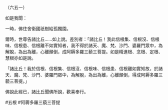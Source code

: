 （六五一）

如是我聞：

一時，佛住舍衛國祇樹給孤獨園。

爾時，世尊告諸比丘……如上說。差別者：「諸比丘！我此信根集、信根沒、信根味、信根患、信根離不如實知者，我不得於諸天、魔、梵、沙門、婆羅門眾中，為解脫，為出為離，心離顛倒，成阿耨多羅三藐三菩提。如是精進根、念根、定根、慧根亦如是說。

「諸比丘！我於信根、信根集、信根沒、信根味、信根患、信根離如實知故，於諸天、魔、梵、沙門、婆羅門眾中，為解脫，為出為離，心離顛倒，得成阿耨多羅三藐三菩提。」

佛說此經已，諸比丘聞佛所說，歡喜奉行。



#五根
#阿耨多羅三藐三菩提
